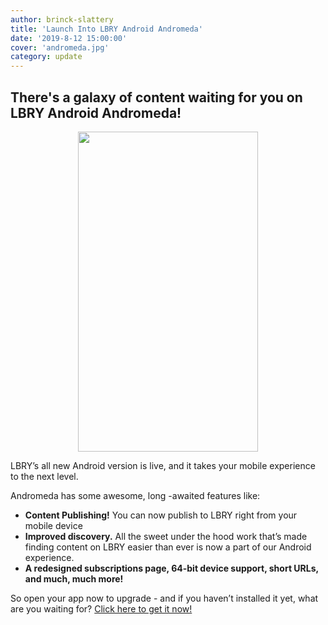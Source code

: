 ```yaml
---
author: brinck-slattery
title: 'Launch Into LBRY Android Andromeda'
date: '2019-8-12 15:00:00'
cover: 'andromeda.jpg'
category: update
---
```

## There's a galaxy of content waiting for you on LBRY Android Andromeda!

<p align="center">
  <img width="288" height="512" src="https://spee.ch/b/andromedaresize.png">
</p>

LBRY’s all new Android version is live, and it takes your mobile experience to the next level.

Andromeda has some awesome, long -awaited features like:
* **Content Publishing!** You can now publish to LBRY right from your mobile device
* **Improved discovery.** All the sweet under the hood work that’s made finding content on LBRY easier than ever is now a part of our Android experience.
* **A redesigned subscriptions page, 64-bit device support, short URLs, and much, much more!**
 
So open your app now to upgrade - and if you haven’t installed it yet, what are you waiting for? [Click here to get it now!](https://play.google.com/store/apps/details?id=io.lbry.browser&hl=en_US)
